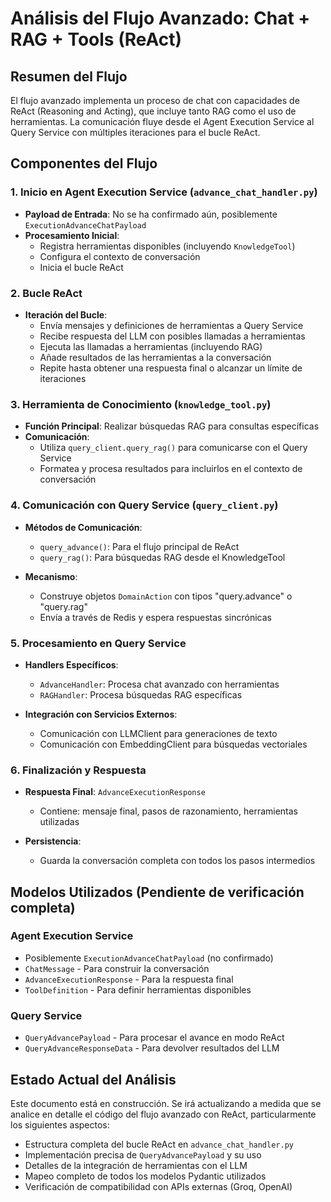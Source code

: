 # Análisis del Flujo Avanzado: Chat + RAG + Tools (ReAct)

## Resumen del Flujo

El flujo avanzado implementa un proceso de chat con capacidades de ReAct (Reasoning and Acting), que incluye tanto RAG como el uso de herramientas. La comunicación fluye desde el Agent Execution Service al Query Service con múltiples iteraciones para el bucle ReAct.

## Componentes del Flujo

### 1. Inicio en Agent Execution Service (`advance_chat_handler.py`)

- **Payload de Entrada**: No se ha confirmado aún, posiblemente `ExecutionAdvanceChatPayload`
- **Procesamiento Inicial**:
  - Registra herramientas disponibles (incluyendo `KnowledgeTool`)
  - Configura el contexto de conversación
  - Inicia el bucle ReAct

### 2. Bucle ReAct

- **Iteración del Bucle**:
  - Envía mensajes y definiciones de herramientas a Query Service
  - Recibe respuesta del LLM con posibles llamadas a herramientas
  - Ejecuta las llamadas a herramientas (incluyendo RAG)
  - Añade resultados de las herramientas a la conversación
  - Repite hasta obtener una respuesta final o alcanzar un límite de iteraciones

### 3. Herramienta de Conocimiento (`knowledge_tool.py`)

- **Función Principal**: Realizar búsquedas RAG para consultas específicas
- **Comunicación**:
  - Utiliza `query_client.query_rag()` para comunicarse con el Query Service
  - Formatea y procesa resultados para incluirlos en el contexto de conversación

### 4. Comunicación con Query Service (`query_client.py`)

- **Métodos de Comunicación**:
  - `query_advance()`: Para el flujo principal de ReAct
  - `query_rag()`: Para búsquedas RAG desde el KnowledgeTool

- **Mecanismo**:
  - Construye objetos `DomainAction` con tipos "query.advance" o "query.rag"
  - Envía a través de Redis y espera respuestas sincrónicas

### 5. Procesamiento en Query Service

- **Handlers Específicos**:
  - `AdvanceHandler`: Procesa chat avanzado con herramientas
  - `RAGHandler`: Procesa búsquedas RAG específicas

- **Integración con Servicios Externos**:
  - Comunicación con LLMClient para generaciones de texto
  - Comunicación con EmbeddingClient para búsquedas vectoriales

### 6. Finalización y Respuesta

- **Respuesta Final**: `AdvanceExecutionResponse`
  - Contiene: mensaje final, pasos de razonamiento, herramientas utilizadas

- **Persistencia**:
  - Guarda la conversación completa con todos los pasos intermedios

## Modelos Utilizados (Pendiente de verificación completa)

### Agent Execution Service
- Posiblemente `ExecutionAdvanceChatPayload` (no confirmado)
- `ChatMessage` - Para construir la conversación
- `AdvanceExecutionResponse` - Para la respuesta final
- `ToolDefinition` - Para definir herramientas disponibles

### Query Service
- `QueryAdvancePayload` - Para procesar el avance en modo ReAct
- `QueryAdvanceResponseData` - Para devolver resultados del LLM

## Estado Actual del Análisis

Este documento está en construcción. Se irá actualizando a medida que se analice en detalle el código del flujo avanzado con ReAct, particularmente los siguientes aspectos:

- Estructura completa del bucle ReAct en `advance_chat_handler.py`
- Implementación precisa de `QueryAdvancePayload` y su uso
- Detalles de la integración de herramientas con el LLM
- Mapeo completo de todos los modelos Pydantic utilizados
- Verificación de compatibilidad con APIs externas (Groq, OpenAI)
